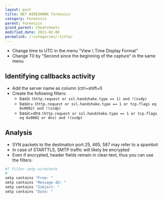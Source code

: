 ```yaml
---
layout: post
title: NET WIRESHARK forensics
category: Forensics
parent: Forensics
grand_parent: Cheatsheets
modified_date: 2021-02-06
permalink: /:categories/:title/
---
```


* Change time to UTC in the menu "View \ Time Display Format"
* Change T0 by "Second since the beginning of the capture" in the same menu

## Identifying callbacks activity

* Add the server name as column (ctrl+shift+I)
* Create the following filters:
  * basic ```(http.request or ssl.handshake.type == 1) and !(ssdp)```
  * basic+ ```(http.request or ssl.handshake.type == 1 or tcp.flags eq 0x0002) and !(ssdp)```
  * basic+dns ```(http.request or ssl.handshake.type == 1 or tcp.flags eq 0x0002 or dns) and !(ssdp)```

## Analysis

* SYN packets to the destination port 25, 465, 587 may refer to a spambot
* In case of STARTTLS, SMTP traffic will likely be encrypted
* Even if encrypted, header fields remain in clear-text, thus you can use the filters:
```sh
#? filter smtp wireshark
#
smtp contains "From: "
smtp contains "Message-ID: "
smtp contains "Subject: "
smtp contains "Date: "

```



